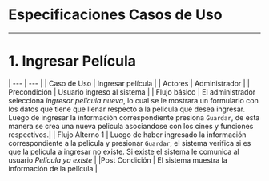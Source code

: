 # Especificaciones Casos de Uso
---
# 1. Ingresar Película
| --- | --- |
| Caso de Uso | Ingresar película |
| Actores | Administrador |
| Precondición | Usuario ingreso al sistema |
| Flujo básico | El administrador selecciona _ingresar película nueva_, lo cual se le mostrara un formulario con los datos que tiene que llenar respecto a la pelicula que desea ingresar. Luego de ingresar la información  correspondiente presiona `Guardar`, de esta manera se crea una nueva pelicula asociandose con los cines y funciones respectivos.|
| Flujo Alterno 1 | Luego de haber ingresado la información  correspondiente a la pelicula y presionar `Guardar`, el sistema verifica si es que la película a ingresar no existe. Si existe el sistema le comunica al usuario _Película ya existe_ |
|Post Condición | El sistema muestra la información de la película |
